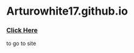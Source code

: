 # Arturowhite17.github.io

<a href = https://arturowhite17.github.io/><h3>Click Here</h3></a> to go to site
